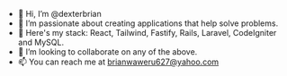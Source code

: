 - 👋 Hi, I’m @dexterbrian
- 👀 I’m passionate about creating applications that help solve problems.
- 🌱 Here's my stack: React, Tailwind, Fastify, Rails, Laravel, CodeIgniter and MySQL.
- 💞️ I’m looking to collaborate on any of the above.
- 📫 You can reach me at brianwaweru627@yahoo.com

<!---
appifyke/appifyke is a ✨ special ✨ repository because its `README.md` (this file) appears on your GitHub profile.
You can click the Preview link to take a look at your changes.
--->
